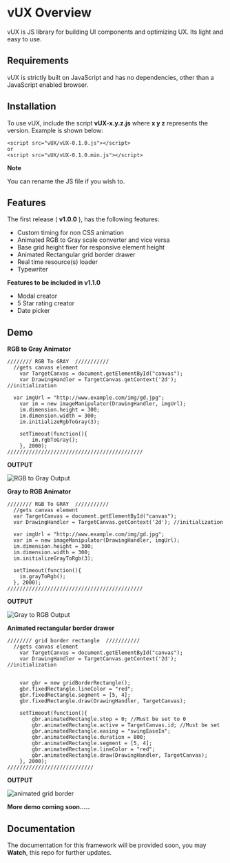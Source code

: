 # vUX Overview
vUX is JS library for building UI components and optimizing UX. Its light and easy to use.

## Requirements

vUX is strictly built on JavaScript and has no dependencies, other than a JavaScript enabled browser.

## Installation

To use vUX, include the script **vUX-x.y.z.js** where **x y z** represents the version. Example is shown below:

    <script src="vUX/vUX-0.1.0.js"></script>
    or
    <script src="vUX/vUX-0.1.0.min.js"></script>

**Note**

You can rename the JS file if you wish to.

## Features
The first release ( **v1.0.0** ), has the following features:
- Custom timing for non CSS animation
- Animated RGB to Gray scale converter and vice versa
- Base grid height fixer for responsive element height
- Animated Rectangular grid border drawer
- Real time resource(s) loader
- Typewriter

**Features to be included in v1.1.0**

- Modal creator
- 5 Star rating creator
- Date picker

## Demo
**RGB to Gray Animator**

    //////// RGB To GRAY  ///////////
      //gets canvas element
    	var TargetCanvas = document.getElementById("canvas");
    	var DrawingHandler = TargetCanvas.getContext('2d'); //initialization

      var imgUrl = "http://www.example.com/img/gd.jpg";
    	var im = new imageManipulator(DrawingHandler, imgUrl);
    	im.dimension.height = 300;
    	im.dimension.width = 300;
    	im.initializeRgbToGray(3);

    	setTimeout(function(){
    		im.rgbToGray();
    	}, 2000);
    ////////////////////////////////////////////

**OUTPUT**

![RGB to Gray Output](https://i.imgur.com/yFhhLAJ.gif)

**Gray to RGB Animator**

    //////// RGB To GRAY  ///////////
      //gets canvas element
      var TargetCanvas = document.getElementById("canvas");
      var DrawingHandler = TargetCanvas.getContext('2d'); //initialization

      var imgUrl = "http://www.example.com/img/gd.jpg";
      var im = new imageManipulator(DrawingHandler, imgUrl);
      im.dimension.height = 300;
      im.dimension.width = 300;
      im.initializeGrayToRgb(3);

      setTimeout(function(){
      	im.grayToRgb();
      }, 2000);
    ////////////////////////////////////////////

**OUTPUT**

![Gray to RGB Output](https://imgur.com/gxxGDN1.gif)


**Animated rectangular border drawer**

    //////// grid border rectangle  ///////////
      //gets canvas element
    	var TargetCanvas = document.getElementById("canvas");
    	var DrawingHandler = TargetCanvas.getContext('2d'); //initialization


    	var gbr = new gridBorderRectangle();
    	gbr.fixedRectangle.lineColor = "red";
    	gbr.fixedRectangle.segment = [5, 4];
    	gbr.fixedRectangle.draw(DrawingHandler, TargetCanvas);

    	setTimeout(function(){
    		gbr.animatedRectangle.stop = 0; //Must be set to 0
    		gbr.animatedRectangle.active = TargetCanvas.id; //Must be set
    		gbr.animatedRectangle.easing = "swingEaseIn";
    		gbr.animatedRectangle.duration = 800;
    		gbr.animatedRectangle.segment = [5, 4];
    		gbr.animatedRectangle.lineColor = "red";
    		gbr.animatedRectangle.draw(DrawingHandler, TargetCanvas);
    	}, 2000);
    ////////////////////////////

**OUTPUT**

![animated grid border](https://imgur.com/WVwgVVi.gif)


**More demo coming soon.....**

## Documentation ##

The documentation for this framework will be provided soon, you may **Watch**, this repo for further updates.
